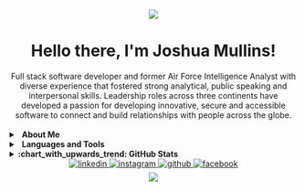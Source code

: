 <div align="center">
<img src="https://media.giphy.com/media/1VHT1fee6ydSasXVOY/giphy.gif" align="center" style="width: 85%" />
</div>
<h1 align="center"></a>Hello there, I'm Joshua Mullins!</h1>
<div align="center">Full stack software developer and former Air Force Intelligence Analyst with diverse experience that fostered strong analytical, public speaking and interpersonal skills. Leadership roles across three continents have developed a passion for developing innovative, secure and accessible software to connect and build relationships with people across the globe.</div>
<br>
<details>
  <summary><b>&nbsp;&nbsp;About&nbsp;Me</b></summary>
  <br/>
- Living in Dallas, TX
  <br>
- I know Java, HTML, CSS, Spring, JQuery and Boostrap. Additionally, I am currently learning React.
  <br>
- Ask me about travel, video games, or D&D
<br>
</details>
<details>
  <summary><b>&nbsp;&nbsp;Languages&nbsp;and&nbsp;Tools</b></summary>
  <br/>
  <p align="center"> <a href="https://developer.mozilla.org/en-US/docs/Web/JavaScript" target="_blank" rel="noreferrer"> <img src="https://raw.githubusercontent.com/devicons/devicon/master/icons/javascript/javascript-original.svg" alt="javascript" width="80" height="80"/> </a> <a href="https://www.mysql.com/" target="_blank" rel="noreferrer"> <a href="https://www.w3schools.com/css/" target="_blank" rel="noreferrer"> <img src="https://raw.githubusercontent.com/devicons/devicon/master/icons/css3/css3-original-wordmark.svg" alt="css3" width="80" height="80"/> </a> <a href="https://www.w3.org/html/" target="_blank" rel="noreferrer"> <img src="https://raw.githubusercontent.com/devicons/devicon/master/icons/html5/html5-original-wordmark.svg" alt="html5" width="80" height="80"/> </a> <a href="https://www.java.com" target="_blank" rel="noreferrer"> <img src="https://raw.githubusercontent.com/devicons/devicon/master/icons/java/java-original.svg" alt="java" width="80" height="80"/> </a> <a href="https://spring.io/" target="_blank" rel="noreferrer"> <img src="https://www.vectorlogo.zone/logos/springio/springio-icon.svg" alt="spring" width="80" height="80"/> <img src="https://raw.githubusercontent.com/devicons/devicon/master/icons/mysql/mysql-original-wordmark.svg" alt="mysql" width="80" height="80"/> </a> <a href="https://www.photoshop.com/en" target="_blank" rel="noreferrer"> </a> </a> </p>
  <div align="center"><br>
</div>
</details>
<details>
<summary><b>:chart_with_upwards_trend: GitHub Stats</b></summary><br>
<div align="center"><img src="https://github-readme-stats.vercel.app/api?username=joshua-stephen-mullins&show_icons=true&count_private=true&hide_border=true" align="center" /></div>  
</details>
<div align="center">
<a href="https://linkedin.com/in/joshuamullins" target="_blank">
<img src=https://img.shields.io/badge/linkedin-%231E77B5.svg?&style=for-the-badge&logo=linkedin&logoColor=white alt=linkedin style="margin-bottom: 5px;" />
</a>
<a href="https://instagram.com/mrjoshuamullins" target="_blank">
<img src=https://img.shields.io/badge/instagram-%23000000.svg?&style=for-the-badge&logo=instagram&logoColor=white alt=instagram style="margin-bottom: 5px;" />
</a>
<a href="https://github.com/joshua-stephen-mullins" target="_blank">
<img src=https://img.shields.io/badge/github-%2324292e.svg?&style=for-the-badge&logo=github&logoColor=white alt=github style="margin-bottom: 5px;" />
</a>
<a href="https://www.facebook.com/joshmu11ins" target="_blank">
<img src=https://img.shields.io/badge/facebook-%232E87FB.svg?&style=for-the-badge&logo=facebook&logoColor=white alt=facebook style="margin-bottom: 5px;" />
</a>  
</div>
<div align="center">
<img src="https://komarev.com/ghpvc/?username=joshua-stephen-mullins&&style=flat-square" align="center" />
</div>  
<div align="center"></div>
<br />
